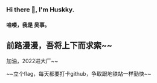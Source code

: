 ### Hi there 👋, I'm Huskky.
#### 哈喽，我是 吴事。
<!--
**HuskkyQ/HuskkyQ** is a ✨ _special_ ✨ repository because its `README.md` (this file) appears on your GitHub profile.

Here are some ideas to get you started:

- 🔭 I’m currently living at Hangzhou
- 🌱 I’m currently learning more about vue and react...
- 🤔 I’m looking for help with 
- 💬 Ask me about ...
- 📫 How to reach me: ...
- 😄 Pronouns: ...
- ⚡ Fun fact: ...
-->
<h2>前路漫漫，吾将上下而求索~~ </h2>
加油，2022进大厂~~
<p>~~立个flag，每天都要打卡github，争取跟地铁站一样勤快~~</p>
